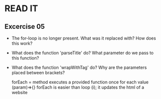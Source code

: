 # READ IT
## Excercise 05
* The for-loop is no longer present. 
  What was it replaced with? How does this work?
* What does the function 'parseTitle' do? 
  What parameter do we pass to this function?
* What does the function 'wrapWithTag' do? 
  Why are the parameters placed between brackets?

  forEach = method executes a provided function once for each value
   (param)=>{}
forEach is easier than loop (i);
it updates the html of a website
